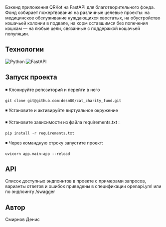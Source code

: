 Бэкенд приложения QRKot на FastAPI для благотворительного фонда. Фонд собирает пожертвования на различные целевые проекты: на медицинское обслуживание нуждающихся хвостатых, на обустройство кошачьей колонии в подвале, на корм оставшимся без попечения кошкам — на любые цели, связанные с поддержкой кошачьей популяции.
  
## Технологии
![Python](https://img.shields.io/badge/python-3670A0?style=for-the-badge&logo=python&logoColor=ffdd54) ![FastAPI](https://img.shields.io/badge/FastAPI-005571?style=for-the-badge&logo=fastapi)

## Запуск проекта  
  
◾ Клонируйте репозиторий и перейти в него
```
git clone git@github.com:desm80/cat_charity_fund.git
```
◾ Установите и активируйте виртуальное окружение  
  
◾ Установите зависимости из файла requirements.txt :  
```  
pip install -r requirements.txt  
```  
◾ Через командную строку запустите проект:  
```  
uvicorn app.main:app --reload 
```  
  
## API  
Список доступных эндпоинтов в проекте c примерами запросов, варианты 
ответов и ошибок приведены в спецификации openapi.yml  или по эндпоинту 
/swagger
  
## Автор  
  
Смирнов Денис
